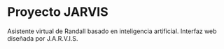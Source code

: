 # Proyecto JARVIS

Asistente virtual de Randall basado en inteligencia artificial.
Interfaz web diseñada por J.A.R.V.I.S.
